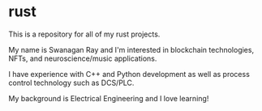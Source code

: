 # rust
This is a repository for all of my rust projects.

My name is Swanagan Ray and I'm interested in blockchain technologies, NFTs, and neuroscience/music applications.

I have experience with C++ and Python development as well as process control technology such as DCS/PLC.

My background is Electrical Engineering and I love learning!

